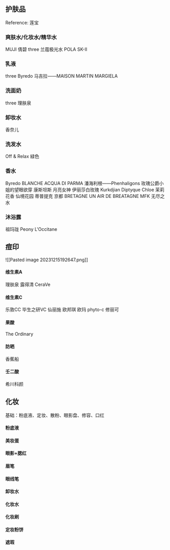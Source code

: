 ## 护肤品
Reference: 莲宝
### 爽肤水/化妆水/精华水
MUJI
倩碧
three
兰蔻极光水
POLA
SK-II
### 乳液
three
Byredo
马吉拉——MAISON MARTIN MARGIELA
### 洗面奶
three
理肤泉
### 卸妆水
香奈儿
### 洗发水
Off & Relax
	緑色
### 香水
Byredo
	BLANCHE
ACQUA DI PARMA
潘海利根——Phenhaligons
	玫瑰公爵小姐的望眼欲穿
	康斯坦斯
	月亮女神
	伊丽莎白玫瑰
Kurkdjian
Diptyque
Chloe
	茉莉花香
	仙境花园
蒂普提克
	京都
BRETAGNE
	UN AIR DE BREATAGNE
MFK
	无尽之水

### 沐浴露
祖玛珑
	Peony
L'Occitane

## 痘印

![[Pasted image 20231215192647.png]]

#### 维生素A
理肤泉
露得清
CeraVe
#### 维生素C
乐敦CC
毕生之研VC
仙丽施
欧邦琪
欧玛  phyto-c
修丽可

#### 果酸
The Ordinary

#### 防晒
香蕉船

#### 壬二酸
希川科颜

## 化妆
基础：粉底液、定妆、散粉、眼影盘、修容、口红
#### 粉底液
#### 美妆蛋
#### 眼影+腮红
#### 眉笔
#### 眼线笔
#### 卸妆水
#### 化妆水
#### 化妆刷
#### 定妆粉饼
#### 遮瑕
